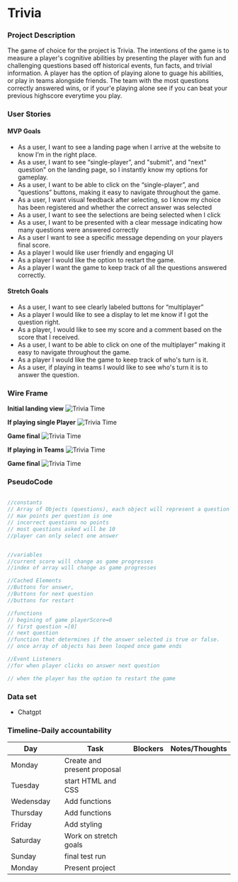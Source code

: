 # Trivia 

### Project Description
The game of choice for the project is Trivia. The intentions of the game is to measure a player's cognitive abilities by presenting the player with fun and challenging questions based off historical events, fun facts, and trivial information. A player has the option of playing alone to guage his abilities, or play in teams alongside friends. The team with the most questions correctly answered wins, or if your'e playing alone see if you can beat your previous highscore everytime you play.

### User Stories
#### MVP Goals 
* As a user, I want to see a landing page when I arrive at the website to know I’m in the right place.
* As a user, I want to see “single-player”, and "submit",  and "next" question" on the landing page, so I instantly know my options for gameplay.
* As a user, I want to be able to click on the “single-player”, and “questions” buttons, making it easy to navigate throughout the game.
* As a user, I want visual feedback after selecting, so I know my choice has been registered and whether the correct answer was selected
* As a user, I want to see the selections are being selected when I click
* As a user, I want to be presented with a clear message indicating how many questions were answered correctly 
* As a user I want to see a specific message depending on your players final score. 
* As a player I would like user friendly and engaging UI
* As a player I would like the option to restart the game.
* As a player I want the game to keep track of all the questions answered correctly.
#### Stretch Goals
* As a user, I want to see clearly labeled buttons for “multiplayer”
* As a player I would like to see a display to let me know if I got the question right.
 * As a player, I would like to see my score and a comment based on the score that I received.
 * As a user, I want to be able to click on one of the multiplayer” making it easy to navigate throughout the game.
 * As a player I would like the game to keep track of who's turn is it.
 * As a user, if playing in teams I would like to see who's turn it is to answer the question.

### Wire Frame
**Initial landing view**
![Trivia Time](./assets/landing.jpeg)

**If playing single Player**
![Trivia Time](./assets/singleGameplay.jpeg)

**Game final**
![Trivia Time](./assets/singleFinal.jpeg)

**If playing in Teams**
![Trivia Time](./assets/multiGameplay.jpeg) 

**Game final**
![Trivia Time](./assets/multiFinal.jpeg)

### PseudoCode
```javascript

//constants 
// Array of Objects (questions), each object will represent a question
// max points per question is one
// incorrect questions no points
// most questions asked will be 10
//player can only select one answer


//variables
//current score will change as game progresses
//index of array will change as game progresses

//Cached Elements
//Buttons for answer,
//Buttons for next question
//buttons for restart

//functions
// begining of game playerScore=0
// first question =[0]
// next question
//function that determines if the answer selected is true or false.
// once array of objects has been looped once game ends

//Event Listeners
//for when player clicks on answer next question

// when the player has the option to restart the game

```
### Data set 
- Chatgpt

### Timeline-Daily accountability
| Day       |   | Task                        | Blockers | Notes/Thoughts |
|-----------|---|-----------------------------|----------|----------------|
| Monday    |   | Create and present proposal |          |                |
| Tuesday   |   | start HTML and CSS   |          |                |
| Wedensday |   | Add functions    |          |                |
| Thursday  |   | Add functions           |          |                |
| Friday    |   | Add styling                 |          |                |
| Saturday  |   | Work on stretch goals       |          |                |
| Sunday    |   | final test run              |          |                |
| Monday    |   | Present project                     |          |                |










